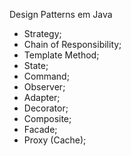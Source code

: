 Design Patterns em Java

- Strategy;
- Chain of Responsibility;
- Template Method;
- State;
- Command;
- Observer;
- Adapter;
- Decorator;
- Composite;
- Facade;
- Proxy (Cache);
